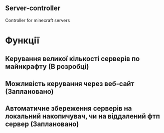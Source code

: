 ## Server-controller
Controller for minecraft servers

# Функції
## Керування великої кількості серверів по майнкрафту (В розробці)
## Можливість керування через веб-сайт (Заплановано)
## Автоматичне збереження серверів на локальний накопичувач, чи на віддалений фтп сервер (Заплановано)
